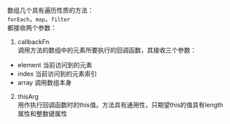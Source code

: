 数组几个具有遍历性质的方法：  
`forEach`，`map`，`filter`  
都接收两个参数：
1. callbackFn  
调用方法的数组中的元素所要执行的回调函数，其接收三个参数：
* element 当前访问到的元素
* index 当前访问到的元素索引
* array 调用数组本身
2. thisArg  
用作执行回调函数时的this值。方法具有通用性，只期望this的值具有length属性和整数键属性